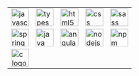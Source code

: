<table align="center">
  <tr>
    <td><img src="https://cdn.jsdelivr.net/gh/devicons/devicon/icons/javascript/javascript-original.svg" height="40" alt="javascript logo" /></td>
    <td><img src="https://cdn.jsdelivr.net/gh/devicons/devicon/icons/typescript/typescript-plain.svg" height="40" alt="typescript logo" /></td>
    <td><img src="https://cdn.jsdelivr.net/gh/devicons/devicon/icons/html5/html5-original.svg" height="40" alt="html5 logo" /></td>
    <td><img src="https://cdn.jsdelivr.net/gh/devicons/devicon/icons/css3/css3-original.svg" height="40" alt="css logo" /></td>
    <td><img src="https://cdn.jsdelivr.net/gh/devicons/devicon/icons/sass/sass-original.svg" height="40" alt="sass logo" /></td>
  </tr>
  <tr>
    <td><img src="https://cdn.jsdelivr.net/gh/devicons/devicon/icons/spring/spring-original-wordmark.svg" height="40" alt="spring logo" /></td>
    <td><img src="https://cdn.jsdelivr.net/gh/devicons/devicon/icons/java/java-original-wordmark.svg" height="40" alt="java logo" /></td>
    <td><img src="https://cdn.jsdelivr.net/gh/devicons/devicon/icons/angularjs/angularjs-plain.svg" height="40" alt="angularjs logo" /></td>
    <td><img src="https://cdn.jsdelivr.net/gh/devicons/devicon/icons/nodejs/nodejs-original.svg" height="40" alt="nodejs logo" /></td>
    <td><img src="https://cdn.jsdelivr.net/gh/devicons/devicon/icons/npm/npm-original-wordmark.svg" height="40" alt="npm logo" /></td>
  </tr>
  <tr>
    <td><img src="https://cdn.jsdelivr.net/gh/devicons/devicon/icons/c/c-original.svg" height="40" alt="c logo" /></td>
  </tr>
</table>
